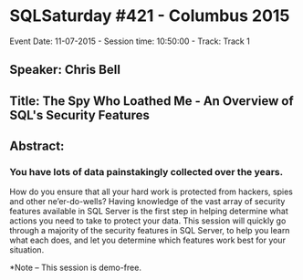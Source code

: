# SQLSaturday #421 - Columbus 2015
Event Date: 11-07-2015 - Session time: 10:50:00 - Track: Track 1
## Speaker: Chris Bell
## Title: The Spy Who Loathed Me - An Overview of SQL's Security Features
## Abstract:
### You have lots of data painstakingly collected over the years. 
How do you ensure that all your hard work is protected from hackers, spies and other ne’er-do-wells? 
Having knowledge of the vast array of security features available in SQL Server is the first step in helping determine what actions you need to take to protect your data.
This session will quickly go through a majority of the security features in SQL Server, to help you learn what each does, and let you determine which features work best for your situation.

*Note – This session is demo-free.

